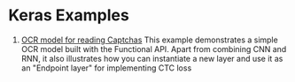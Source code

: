 # Keras Examples

1. [OCR model for reading Captchas](https://keras.io/examples/vision/captcha_ocr/)
This example demonstrates a simple OCR model built with the Functional API. 
Apart from combining CNN and RNN, it also illustrates how you can instantiate
a new layer and use it as an "Endpoint layer" for implementing CTC loss

